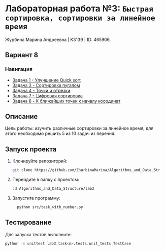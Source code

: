 # Лабораторная работа №3: `Быстрая сортировка, сортировки за линейное время`

Журбина Марина Андреевна | K3139 | ID: 465906
## Вариант 8
### Навигация

- [Задача 1 -  Улучшение Quick sort](task1/task1.md)
- [Задача 3 -  Сортировка пугалом](task3/task3.md)
- [Задача 4 - Точки и отрезки](task4/task4.md)
- [Задача 7 - Цифровая сортировка](task7/task7.md)
- [Задача 8 - K ближайших точек к началу координат](task8/task8.md)

## Описание

Цель работы: изучить различные сортировки за линейное время, для этого необходимо решить 5 из 10 задач из перечня.

## Запуск проекта
1. Клонируйте репозиторий:
   ```bash
   git clone https://github.com/ZhurbinaMarina/Algorithms_and_Data_Structure.git
   ```
2. Перейдите в папку с проектом:
   ```bash
   cd Algorithms_and_Data_Structure/lab3
   ```
3. Запустите программу:
   ```bash
     python src/task_with_number.py
   ```

## Тестирование
Для запуска тестов выполните:
```bash
python -m unittest lab3.task<n>.tests.unit_tests.TestCase
```
